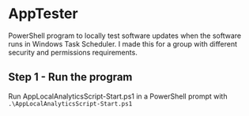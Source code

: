 # AppTester

PowerShell program to locally test software updates when the software runs in Windows Task Scheduler. I made this for a group with different security and permissions requirements.

## Step 1 - Run the program

Run AppLocalAnalyticsScript-Start.ps1 in a PowerShell prompt with `.\AppLocalAnalyticsScript-Start.ps1`
